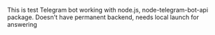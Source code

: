 This is test Telegram bot working with node.js, node-telegram-bot-api package. Doesn't have permanent backend, needs local launch for answering
